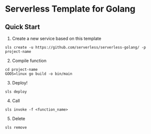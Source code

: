 # Serverless Template for Golang

## Quick Start

1. Create a new service based on this template

```
sls create -u https://github.com/serverless/serverless-golang/ -p project-name
```

2. Compile function

```
cd project-name
GOOS=linux go build -o bin/main
```

3. Deploy!

```
sls deploy
```

4. Call 

```
sls invoke -f <function_name>
```

5. Delete

```
sls remove
```
